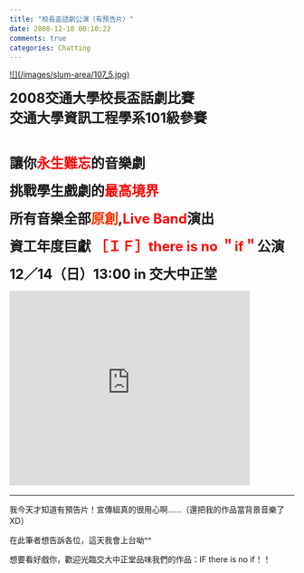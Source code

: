 ```yaml
---
title: "校長盃話劇公演（有預告片）"
date: 2008-12-10 00:10:22
comments: true
categories: Chatting
---
```


<p><a target="_blank" href="http://www.wretch.cc/album/show.php?i=j790316&amp;b=1&amp;f=1961681587.jpg">![](/images/slum-area/107_5.jpg)<br /></a></p><p><b><span style="font-size: 18pt;">2008交通大學校長盃話劇比賽<br />交通大學資訊工程學系101級參賽<br /></span></b></p><p>&nbsp;</p><p><b><span style="font-size: 18pt;">讓你<span style="color: #ff0000;">永生難忘</span>的音樂劇</span></b></p><p><b><span style="font-size: 18pt;">挑戰學生戲劇的<span style="color: #ff0000;">最高境界</span></span></b></p><p><b><span style="font-size: 18pt;">所有音樂全部<span style="color: #ff3300;">原創</span>,<span style="color: #ff0000;">Live Band</span>演出</span></b></p><p><b><span style="font-size: 18pt;">資工年度巨獻 <span style="color: #ff0000;">［ＩＦ］there is no ＂if＂</span>公演</span></b></p><p><b><span style="font-size: 18pt;">12／14（日）13:00 in 交大中正堂</span></b></p><p><object height="344" width="425" codebase="http://download.macromedia.com/pub/shockwave/cabs/flash/swflash.cab#version=6,0,40,0" classid="clsid:d27cdb6e-ae6d-11cf-96b8-444553540000"><param name="allowFullScreen" value="true" /><param name="allowscriptaccess" value="always" /><param name="src" value="http://www.youtube.com/v/iPgZ50tB5s4&amp;hl=zh_TW&amp;fs=1" /><embed height="344" width="425" src="http://www.youtube.com/v/iPgZ50tB5s4&amp;hl=zh_TW&amp;fs=1" allowscriptaccess="always" allowfullscreen="true" type="application/x-shockwave-flash"></embed></object></p><hr /><p>我今天才知道有預告片！宣傳組真的很用心啊......（還把我的作品當背景音樂了XD）</p><p>在此筆者想告訴各位，這天我會上台呦^^</p><p>想要看好戲你，歡迎光臨交大中正堂品味我們的作品：IF there is no if！！</p>
